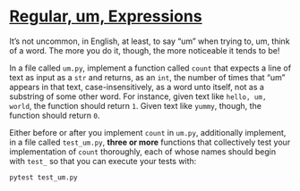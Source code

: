 # [Regular, um, Expressions](https://cs50.harvard.edu/python/2022/psets/7/um/#regular-um-expressions)

It’s not uncommon, in English, at least, to say “um” when trying to, um, think of a word. The more you do it, though, the more noticeable it tends to be!

In a file called  `um.py`, implement a function called  `count`  that expects a line of text as input as a  `str`  and returns, as an  `int`, the number of times that “um” appears in that text, case-insensitively, as a word unto itself, not as a substring of some other word. For instance, given text like  `hello, um, world`, the function should return  `1`. Given text like  `yummy`, though, the function should return  `0`.

Either before or after you implement  `count`  in  `um.py`, additionally implement, in a file called  `test_um.py`,  **three or more**  functions that collectively test your implementation of  `count`  thoroughly, each of whose names should begin with  `test_`  so that you can execute your tests with:

```
pytest test_um.py
```
